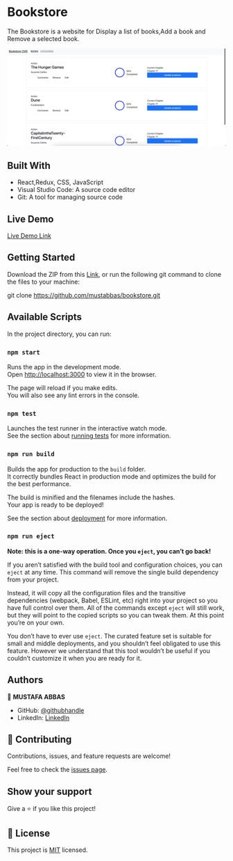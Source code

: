 # Bookstore

The Bookstore is a website for Display a list of books,Add a book and Remove a selected book.


![screenshot](./app_screenshot.png)


## Built With

-  React,Redux, CSS, JavaScript
-  Visual Studio Code: A source code editor
-  Git: A tool for managing source code

## Live Demo

[Live Demo Link](https://vigilant-jang-4a571c.netlify.app)



## Getting Started

Download the ZIP from this [Link](https://github.com/mustabbas/bookstore), or run the following git command to clone the files to your machine:

git clone https://github.com/mustabbas/bookstore.git


## Available Scripts

In the project directory, you can run:

### `npm start`

Runs the app in the development mode.\
Open [http://localhost:3000](http://localhost:3000) to view it in the browser.

The page will reload if you make edits.\
You will also see any lint errors in the console.

### `npm test`

Launches the test runner in the interactive watch mode.\
See the section about [running tests](https://facebook.github.io/create-react-app/docs/running-tests) for more information.

### `npm run build`

Builds the app for production to the `build` folder.\
It correctly bundles React in production mode and optimizes the build for the best performance.

The build is minified and the filenames include the hashes.\
Your app is ready to be deployed!

See the section about [deployment](https://facebook.github.io/create-react-app/docs/deployment) for more information.

### `npm run eject`

**Note: this is a one-way operation. Once you `eject`, you can’t go back!**

If you aren’t satisfied with the build tool and configuration choices, you can `eject` at any time. This command will remove the single build dependency from your project.

Instead, it will copy all the configuration files and the transitive dependencies (webpack, Babel, ESLint, etc) right into your project so you have full control over them. All of the commands except `eject` will still work, but they will point to the copied scripts so you can tweak them. At this point you’re on your own.

You don’t have to ever use `eject`. The curated feature set is suitable for small and middle deployments, and you shouldn’t feel obligated to use this feature. However we understand that this tool wouldn’t be useful if you couldn’t customize it when you are ready for it.

## Authors

👤 **MUSTAFA ABBAS**

- GitHub: [@githubhandle](https://github.com/mustabbas)
- LinkedIn: [LinkedIn](https://www.linkedin.com/in/mustafa-abbas-7555ba10a)


## 🤝 Contributing

Contributions, issues, and feature requests are welcome!

Feel free to check the [issues page](https://github.com/mustabbas/bookstore/issues).

## Show your support

Give a ⭐️ if you like this project!


## 📝 License

This project is [MIT](./MIT.md) licensed.